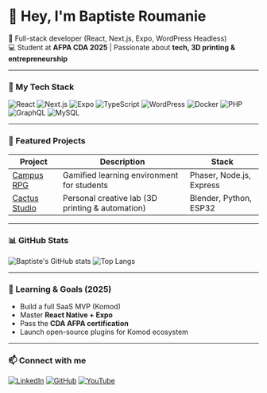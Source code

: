 # 👋 Hey, I'm Baptiste Roumanie

🎯 Full-stack developer (React, Next.js, Expo, WordPress Headless)  
💻 Student at **AFPA CDA 2025** | Passionate about **tech, 3D printing & entrepreneurship**

---

### 🚀 My Tech Stack

![React](https://img.shields.io/badge/React-61DAFB?logo=react&logoColor=white)
![Next.js](https://img.shields.io/badge/Next.js-000000?logo=nextdotjs&logoColor=white)
![Expo](https://img.shields.io/badge/Expo-000020?logo=expo&logoColor=white)
![TypeScript](https://img.shields.io/badge/TypeScript-3178C6?logo=typescript&logoColor=white)
![WordPress](https://img.shields.io/badge/WordPress-21759B?logo=wordpress&logoColor=white)
![Docker](https://img.shields.io/badge/Docker-2496ED?logo=docker&logoColor=white)
![PHP](https://img.shields.io/badge/PHP-777BB4?logo=php&logoColor=white)
![GraphQL](https://img.shields.io/badge/GraphQL-E10098?logo=graphql&logoColor=white)
![MySQL](https://img.shields.io/badge/MySQL-4479A1?logo=mysql&logoColor=white)

---

### 🧩 Featured Projects

| Project | Description | Stack |
|----------|--------------|--------|
| [Campus RPG](#) | Gamified learning environment for students | Phaser, Node.js, Express |
| [Cactus Studio](#) | Personal creative lab (3D printing & automation) | Blender, Python, ESP32 |

---

### 📊 GitHub Stats

![Baptiste's GitHub stats](https://github-readme-stats.vercel.app/api?username=baptisterou&show_icons=true&theme=tokyonight)
![Top Langs](https://github-readme-stats.vercel.app/api/top-langs/?username=baptisterou&layout=compact&theme=tokyonight)

---

### 🧠 Learning & Goals (2025)
- Build a full SaaS MVP (Komod)
- Master **React Native + Expo**
- Pass the **CDA AFPA certification**
- Launch open-source plugins for Komod ecosystem

---

### 📫 Connect with me
[![LinkedIn](https://img.shields.io/badge/LinkedIn-Baptiste%20Roumanie-blue?logo=linkedin&logoColor=white)](https://www.linkedin.com/in/baptisterou)
[![GitHub](https://img.shields.io/badge/GitHub-baptisterou-black?logo=github)](https://github.com/baptisterou)
[![YouTube](https://img.shields.io/badge/YouTube-Kacktucz-red?logo=youtube)](https://www.youtube.com/@Kacktucz)
